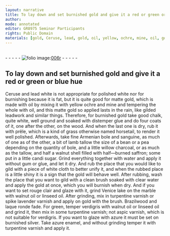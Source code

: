 ```yaml
---
layout: narrative
title: To lay down and set burnished gold and give it a red or green or blue hue
author:
mode: annotated
editor: GR8975 Seminar Participants
rights: Public Domain
materials: [gold, Ceruse, lead, gold, oil, yellow, ochre, mine, oil, gold, gold, chalk, distemper, glue, wood, Armenian, bole, sanguine, lamb, tallow, bole, willow, charcoal, tallow, saffron, candi, sugar, water, gum, glue, gold, water, gold, rouge, clair, Venice, lake, marble, walnut, oil, linseed, oil, turpentine, spike, lavender, gold, Brazilwood, laque, ronde, verdigris, walnut, oil, linseed, oil, turpentine, aspic, verdigris, azure, silver, azure, enamel, turpentine]
---
```


 <br/>- - - - - <a href="http://gallica.bnf.fr/ark:/12148/btv1b10500001g/f17.image"><img src="../assets/photo-icon.png" alt="folio image: " style="display:inline-block; margin-bottom:-3px;"/>006r</a> - - - - - <br/> 
## To lay down and set <span class="material_format">burnished <span class="material">gold</span></span> and give it a red or green or blue hue

 
 <span class="activity"></span> <span class="activity"></span> <span class="material">Ceruse</span> and <span class="material_format"><span class="material">lead</span> white</span> is not appropriate for polished white nor for burnishing because it is fat, but it is quite good for <span class="material_format">matte <span class="material">gold</span></span>, which is made with <span class="material">oil</span> by mixing it with <span class="material">yellow ochre</span> and <span class="material">mine</span> and tempering the whole with <span class="material">oil</span>, and this <span class="material_format">matte <span class="material">gold</span></span> so applied lasts in the rain, like gilded leadwork and similar things. Therefore, for <span class="material_format">burnished <span class="material">gold</span></span> take <span class="material_format">good <span class="material">chalk</span>, quite white, well ground</span> and soaked with <span class="material">distemper glue</span> and do <span class="unit">four</span> coats of it, one after the other, on the <span class="material">wood</span>. And when the last one is dry, rub it with <span class="tool"><span class="plant">prêle</span></span>, which is a kind of grass otherwise named <span class="tool"><span class="plant">horsetail</span></span>, to render it well polished. Afterwards, take <span class="material_format">fine <span class="material"><span class="place">Armenian</span> bole</span></span> and <span class="material">sanguine</span>, <span class="unit">as much of one as of the other</span>, a bit of <span class="material"><span class="animal">lamb</span> tallow</span> <span class="unit">the size of a bean or a pea</span> depending on the quantity of <span class="material">bole</span>, and <span class="unit">a little</span> <span class="material"><span class="plant">willow</span> charcoal</span>, or <span class="unit">as much as</span> the <span class="material">tallow</span>, and <span class="unit">half a walnut shell</span> filled with <span class="material_format">half—burned <span class="material">saffron</span></span>; some put in <span class="unit">a little</span> <span class="material">candi sugar</span>. Grind everything together with <span class="material">water</span> and apply it without <span class="material">gum</span> or <span class="material">glue</span>, and let it dry. And rub the place that you would like to gild with a piece of <span class="tool">white cloth</span> to better unify it, and when the rubbed place is a little shiny it is a sign that the <span class="material">gold</span> will behave well. After rubbing, wash the place that you want to gild with <span class="tool">a clean brush</span> soaked with <span class="material_format">clear <span class="material">water</span></span> and apply the <span class="material">gold</span> at once, which you will burnish when dry. And if you want to set <span class="material"><span class="foreign">rouge clair</span></span> and glaze with it, grind <span class="material"><span class="place">Venice</span> lake</span> on the <span class="tool"><span class="material">marble</span></span> with <span class="material">walnut oil</span> or <span class="material">linseed oil</span>. After grinding, mix in <span class="material_format"><span class="material">turpentine</span> varnish</span> or <span class="material_format"><span class="material">spike lavender</span> varnish</span> and apply on <span class="material">gold</span> with the <span class="tool">brush</span>. <span class="material">Brazilwood</span> and <span class="material"><span class="foreign">laque ronde</span></span> fade. For green, temper <span class="material">verdigris</span> with <span class="material">walnut oil</span> or <span class="material">linseed oil</span> and grind it, then mix in some <span class="material_format"><span class="material">turpentine</span> varnish</span>; not <span class="material_format"><span class="material">aspic</span> varnish</span>, which is not suitable for <span class="material">verdigris</span>. If you want to glaze with <span class="material">azure</span> it must be set on <span class="material_format">burnished <span class="material">silver</span></span>. Take <span class="material">azure enamel</span>, and without grinding temper it with <span class="material_format"><span class="material">turpentine</span> varnish</span> and apply it. 
 